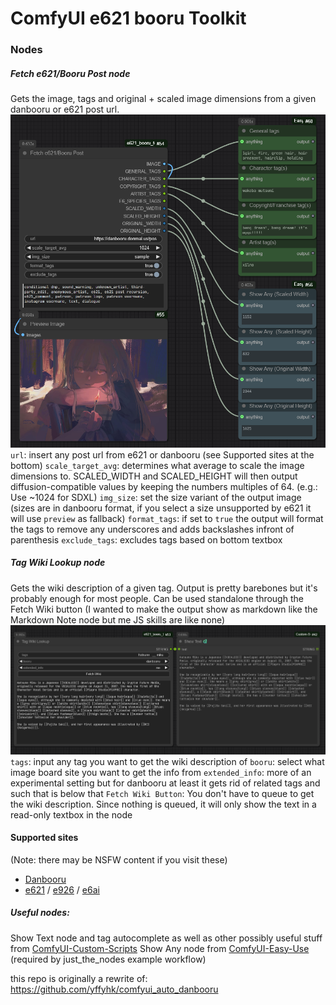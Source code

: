 # ComfyUI e621 booru Toolkit

### Nodes

##### Fetch e621/Booru Post node
Gets the image, tags and original + scaled image dimensions from a given danbooru or e621 post url.
![Main fetch node showcase](./assets_gh/main_fetch_node_showcase.png)
`url`: insert any post url from e621 or danbooru (see Supported sites at the bottom)
`scale_target_avg`: determines what average to scale the image dimensions to. SCALED_WIDTH and SCALED_HEIGHT will then output diffusion-compatible values by keeping the numbers multiples of 64. (e.g.: Use ~1024 for SDXL)
`img_size`: set the size variant of the output image (sizes are in danbooru format, if you select a size unsupported by e621 it will use `preview` as fallback)
`format_tags`: if set to `true` the output will format the tags to remove any underscores and adds backslashes infront of parenthesis
`exclude_tags`: excludes tags based on bottom textbox

##### Tag Wiki Lookup node
Gets the wiki description of a given tag. Output is pretty barebones but it's probably enough for most people. Can be used standalone through the Fetch Wiki button (I wanted to make the output show as markdown like the Markdown Note node but me JS skills are like none)
![Tag Wiki Lookup node showcase](./assets_gh/tag_wiki_node_showcase.png)
`tags`: input any tag you want to get the wiki description of
`booru`: select what image board site you want to get the info from
`extended_info`: more of an experimental setting but for danbooru at least it gets rid of related tags and such that is below that
`Fetch Wiki Button`: You don't have to queue to get the wiki description. Since nothing is queued, it will only show the text in a read-only textbox in the node

#### Supported sites
(Note: there may be NSFW content if you visit these)

- [Danbooru](https://danbooru.donmai.us)
- [e621](https://e621.net/) / [e926](https://e926.net/) / [e6ai](https://e6ai.net)

##### Useful nodes:

Show Text node and tag autocomplete as well as other possibly useful stuff from [ComfyUI-Custom-Scripts](https://github.com/pythongosssss/ComfyUI-Custom-Scripts)
Show Any node from [ComfyUI-Easy-Use](https://github.com/yolain/ComfyUI-Easy-Use) (required by just_the_nodes example workflow)

this repo is originally a rewrite of: https://github.com/yffyhk/comfyui_auto_danbooru
